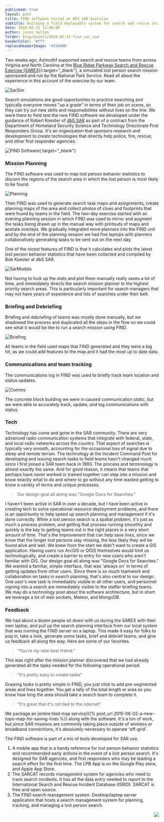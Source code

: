 ```yaml
---
published: true
layout: post
title: FIND software tested at NPS SAR Exercise 
subtitle: Building a field deployable system for search and rescue incident management
date: 2016-05-31 12:00:00
author: jason_dalton
folder: blog/assets/2016-05-17-find_sar_sim
headerColor: '#fff'
replaceHeaderImage: '#334d00'
---
```


Two weeks ago, Azimuth1 supported search and rescue teams from across Virginia and North Carolina at the [Blue Ridge Parkway Search and Rescue Exercise (SAREX)](https://www.evensi.us/2016-blue-ridge-parkway-sarex-blue-ridge-music-center/170102646){:target="_blank"}, a simulated lost person search mission sponsored and run by the National Park Service. Read all about the experience in this account of the exercise by our team.  <!--more-->  

![SarSim]({{site.baseurl}}/{{page.folder}}/SarSim.jpg)


Search simulations are good opportunities to practice searching and typically everyone moves "up a grade" in terms of their job on scene, so they can try out new skills and responsibilities without lives on the line.  We were there to field test the new FIND software we developed under the guidance of Robert Koester of [dbS SAR](http://www.dbs-sar.com) as part of a contract from the Department of Homeland Security
Science and Technology Directorate First Responders Group. It's an organization that sponsors research and development to create technologies that directly help police, fire, rescue, and other first responder agencies.

![FIND Software]({{site.baseurl}}/{{page.folder}}/SitStat.png){:target="_blank"}



### Mission Planning 
The FIND software was used to map lost person behavior statistics to discern the regions of the search area in which the lost person is most likely to be found. 

![Planning]({{site.baseurl}}/{{page.folder}}/PlanningSegments.png)

Then FIND was used to generate search task maps and assignments, create planning maps of the area and collect photos of clues and footprints that were found by teams in the field.  The two-day exercise started with an evening planning session in which FIND was used to mirror and augment the tasks being drawn up in the manual way with printouts of maps and acetate overlays.  We gradually integrated more planners into the FIND unit and by the end of the planning session we had five laptops with planners collaboratively generating tasks to be sent out on the next day.

One of the nicest features of FIND is that it calculates and plots the latest lost person behavior statistics that have been collected and compiled by Bob Koester at dbS SAR.  

![SarModels]({{site.baseurl}}/{{page.folder}}/SubjBehaviorModels.png)

Not having to look up the stats and plot them manually really saves a lot of time, and immeidately directs the search mission planner to the highest priority search areas.  This is particularly important for search managers that may not have years of experience and lots of searches under their belt.



### Briefing and Debriefing
Briefing and debriefing of teams was mostly done manually, but we shadowed the process and duplicated all the steps in the flow so we could see what it would be like to run a search mission using FIND.  

![Briefing]({{site.baseurl}}/{{page.folder}}/Briefing.png)

All teams in the field used maps that FIND generated and they were a big hit, as we could add features to the map and it had the most up to date data.



### Communications and team tracking
The communications log in FIND was used to briefly track team location and status updates.  

![Comms]({{site.baseurl}}/{{page.folder}}/CommLog.png)

The concrete block building we were in caused communication static, but we were able to accurately track, update, and log communications with status.



### Tech
Technology has come and gone in the SAR community.  There are very advanced radio communication systems that integrate with federal, state, and local radio networks across the country.  That aspect of searches is typically very smooth, accounting for the occasional loss of signal due to steep and remote terrain.  The technology at the Incident Command Post for developing and issuing search tasks to field teams hasn't changed much since I first joined a SAR team back in 1993.  The process and terminology is almost exactly the same.  And for good reason, it means that teams that perhaps have never worked or trained together can step into a mission and know exactly what to do and where to go without any time wasted getting to know a variety of terms and unique processes.  

> Our design goal all along was "Google Docs for Searches."

I haven't been active in SAR in over a decade, but I have been active in creating tech to solve operational resource deployment problems, and there is an opportunity to help speed up search planning and management if it's done correctly. While a lost person search is a spatial problem, it's just as much a process problem, and getting that process running smoothly and quickly is the key to getting teams out in the right places in a very short amount of time.  That's the improvement that can help save lives, since we know that the longer lost persons stay missing, the less likely they will be found alive and well. We knew from the start we didn't want to create a GIS application.  Having users run ArcGIS or QGIS themselves would limit us technologically, and create a barrier to entry for new users who aren't familiar with GIS.  Our design goal all along was "Google Docs for Searches."  We wanted a familiar, simple interface, that was 'always on' in terms of getting updates from other users.  Since there is so much teamwork and collaboration on tasks in search planning, that's also central to our design.  One user's new task is immediately visible to all other users, and personnel signing into a search are immediately visible to the staffer briefing teams.  We may do a technology post about the software architecture, but in short we leverage a lot of web sockets, Meteor, and MongoDB.  



### Feedback
We had about a dozen people sit down with us during the SAREX with their own laptop, and pull up the search planning interface from our local system that was running the FIND server on a laptop.  This made it easy for folks to pop in, take a look, generate some tasks, brief and debrief teams, and give us feedback all along the way.  Here are some of our favorites.

> "You're my new best friend."

This was right after the mission planner discovered that we had already generated all the tasks needed for the following operational period.

> "It's pretty easy to create tasks"

Drawing tasks is pretty simple in FIND, you just click to add pre-segmented areas and lines together.  You get a tally of the total length or area so you know how long the area should take a search team to complete it.

> "It's great that it's not tied to the internet"

We package an [entire tiled map service]({% post_url 2015-06-02-a-new-topo-map-for-saving-lives %}) along with the software.  It's a ton of work, but since SAR missions are commonly taking place outside of wireless or broadband connections, it's absolutely necessary to operate 'off-grid'.  

The FIND software is part of a trio of tools developed for SAR use.

1. A mobile app that is a handy reference for lost person behavior statistics and recommended early actions in the event of a lost person search.  It's designed for SAR agencies, and first responders who may be leading a search effort for the first time. The LPB App is on the Google Play store, and Apple App Store.
2. The SARCAT records management system for agencies who need to track search incidents.  It has all the data entry needed to report to the International Search and Rescue Incident Database (ISRID).  SARCAT is free and open source.
3. The FIND search management system.  Desktop/laptop server application that hosts a search management system for planning, tracking, and managing a lost person search.

<img style="float: right" src="{{site.baseurl}}/{{page.folder}}/nps_sign.jpg">


